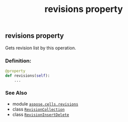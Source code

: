 ﻿---
title: revisions property
second_title: Aspose.Cells for Python via .NET API References
description: 
type: docs
weight: 60
url: /aspose.cells.revisions/revisioninsertdelete/revisions/
is_root: false
---

## revisions property


Gets revision list by this operation.
### Definition:
```python
@property
def revisions(self):
    ...
```

### See Also
* module [`aspose.cells.revisions`](../../)
* class [`RevisionCollection`](/cells/python-net/aspose.cells.revisions/revisioncollection)
* class [`RevisionInsertDelete`](/cells/python-net/aspose.cells.revisions/revisioninsertdelete)
